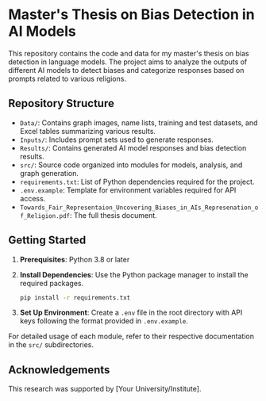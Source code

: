 # Master's Thesis on Bias Detection in AI Models

This repository contains the code and data for my master's thesis on bias detection in language models. The project aims to analyze the outputs of different AI models to detect biases and categorize responses based on prompts related to various religions.

## Repository Structure

- `Data/`: Contains graph images, name lists, training and test datasets, and Excel tables summarizing various results.
- `Inputs/`: Includes prompt sets used to generate responses.
- `Results/`: Contains generated AI model responses and bias detection results.
- `src/`: Source code organized into modules for models, analysis, and graph generation.
- `requirements.txt`: List of Python dependencies required for the project.
- `.env.example`: Template for environment variables required for API access.
- `Towards_Fair_Representaion_Uncovering_Biases_in_AIs_Represenation_of_Religion.pdf`: The full thesis document.

## Getting Started

1. **Prerequisites**: Python 3.8 or later

2. **Install Dependencies**: Use the Python package manager to install the required packages.
   ```bash
   pip install -r requirements.txt
   ```
   
3. **Set Up Environment**: Create a `.env` file in the root directory with API keys following the format provided in `.env.example`.


For detailed usage of each module, refer to their respective documentation in the `src/` subdirectories.

## Acknowledgements

This research was supported by [Your University/Institute].